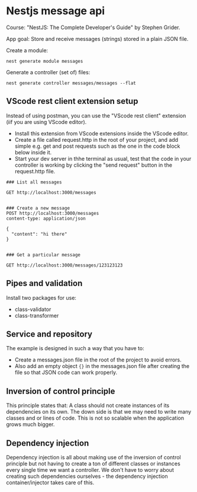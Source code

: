 # Nestjs message api

Course: "NestJS: The Complete Developer's Guide" by Stephen Grider.

App goal: Store and receive messages (strings) stored in a plain JSON file.

Create a module:

````
nest generate module messages
````

Generate a controller (set of) files:
````
nest generate controller messages/messages --flat
````
## VScode rest client extension setup
Instead of using postman, you can use the "VScode rest client" extension (iif you are using VScode editor).
- Install this extension from VScode extensions inside the VScode editor.
- Create a file called request.http in the root of your project, and add simple e.g. get and post requests such as the one in the code block below inside it.
- Start your dev server in thhe terminal as usual, test that the code in your controller is working by clicking the "send request" button in the request.http file.

````
### List all messages

GET http://localhost:3000/messages


### Create a new message
POST http://localhost:3000/messages
content-type: application/json

{
  "content": "hi there"
}


### Get a particular message

GET http://localhost:3000/messages/123123123
````

## Pipes and validation
Install two packages for use:
- class-validator
- class-transformer

## Service and repository
The example is designed in such a way that you have to:
- Create a messages.json file in the root of the project to avoid errors.
- Also add an empty object `{}` in the messages.json file after creating the file so that JSON code can work properly.

## Inversion of control principle
This principle states that: A class should not create instances of its dependencies on its own. The down side is that we may need to write many classes and or lines of code. This is not so scalable when the application grows much bigger.

## Dependency injection
Dependency injection is all about making use of the inversion of control principle but not having to create a ton of different classes or instances every single time we want a controller. We don't have to worry about creating such dependencies ourselves - the dependency injection container/injector takes care of this.
